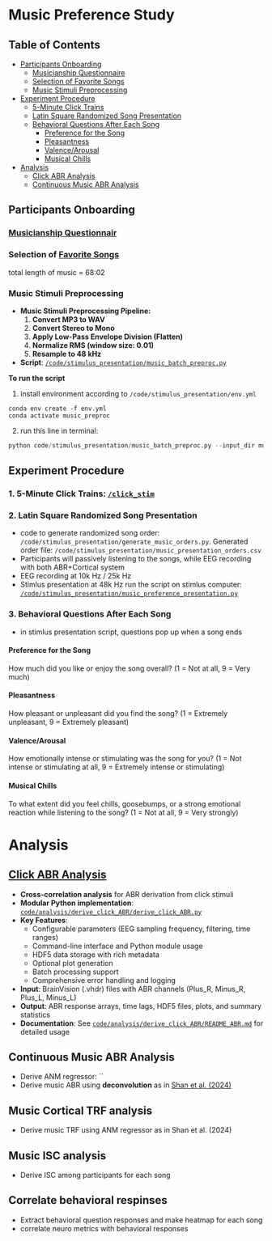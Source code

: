 # Music Preference Study

## Table of Contents
- [Participants Onboarding](#participants-onboarding)
  - [Musicianship Questionnaire](#musicianship-questionnaire)
  - [Selection of Favorite Songs](#selection-of-favorite-songs)
  - [Music Stimuli Preprocessing](#music-stimuli-preprocessing)
- [Experiment Procedure](#experiment-procedure)
  - [5-Minute Click Trains](#5-minute-click-trains)
  - [Latin Square Randomized Song Presentation](#latin-square-randomized-song-presentation)
  - [Behavioral Questions After Each Song](#behavioral-questions-after-each-song)
    - [Preference for the Song](#preference-for-the-song)
    - [Pleasantness](#pleasantness)
    - [Valence/Arousal](#valencearousal)
    - [Musical Chills](#musical-chills)
- [Analysis](#analysis)
  - [Click ABR Analysis](#click-abr-analysis)
  - [Continuous Music ABR Analysis](#continuous-music-abr-analysis)

## Participants Onboarding

### [Musicianship Questionnair](https://github.com/sasnl/music_preference/blob/main/MusicianshipQuestionnaire.md)

### Selection of [Favorite Songs](https://docs.google.com/spreadsheets/d/1YDDWKmQ6O3HpwoQeA3kcLaOXuhWvbGlxDFgny0Mv1zk/edit?gid=0#gid=0)

total length of music = 68:02

### Music Stimuli Preprocessing
- **Music Stimuli Preprocessing Pipeline:**
  1. **Convert MP3 to WAV**
  2. **Convert Stereo to Mono**
  3. **Apply Low-Pass Envelope Division (Flatten)**
  4. **Normalize RMS (window size: 0.01)**
  5. **Resample to 48 kHz**
- **Script**: [`/code/stimulus_presentation/music_batch_preproc.py`](https://github.com/sasnl/music_preference/blob/main/code/stimulus_presentation/music_batch_preproc.py)

**To run the script**
1. install environment according to `/code/stimulus_presentation/env.yml`
```
conda env create -f env.yml
conda activate music_preproc
```
2. run this line in terminal:
```python
python code/stimulus_presentation/music_batch_preproc.py --input_dir music_stim/original --output_dir music_stim/preprocesed --no_trim
```
## Experiment Procedure
### 1. 5-Minute Click Trains: [`/click_stim`](https://github.com/sasnl/music_preference/tree/main/click_stim)
### 2. Latin Square Randomized Song Presentation
- code to generate randomized song order: `/code/stimulus_presentation/generate_music_orders.py`. Generated order file: `/code/stimulus_presentation/music_presentation_orders.csv`
- Participants will passively listening to the songs, while EEG recording with both ABR+Cortical system
- EEG recording at 10k Hz / 25k Hz
- Stimlus presentation at 48k Hz
run the script on stimlus computer: [`/code/stimulus_presentation/music_preference_presentation.py`](https://github.com/sasnl/music_preference/blob/main/code/stimulus_presentation/music_preference_presentation.py)
### 3. Behavioral Questions After Each Song
- in stimlus presentation script, questions pop up when a song ends
#### Preference for the Song
 How much did you like or enjoy the song overall?
 (1 = Not at all, 9 = Very much)
#### Pleasantness
 How pleasant or unpleasant did you find the song?
 (1 = Extremely unpleasant, 9 = Extremely pleasant)
#### Valence/Arousal
 How emotionally intense or stimulating was the song for you?
 (1 = Not intense or stimulating at all, 9 = Extremely intense or stimulating)
#### Musical Chills
 To what extent did you feel chills, goosebumps, or a strong emotional reaction while listening to the song?
 (1 = Not at all, 9 = Very strongly)

# Analysis
 ## [Click ABR Analysis](https://github.com/sasnl/music_preference/tree/main/code/analysis/derive_click_ABR)
 - **Cross-correlation analysis** for ABR derivation from click stimuli
 - **Modular Python implementation**: [`code/analysis/derive_click_ABR/derive_click_ABR.py`](https://github.com/sasnl/music_preference/blob/main/code/analysis/derive_click_ABR/derive_click_ABR.py)
 - **Key Features**:
   - Configurable parameters (EEG sampling frequency, filtering, time ranges)
   - Command-line interface and Python module usage
   - HDF5 data storage with rich metadata
   - Optional plot generation
   - Batch processing support
   - Comprehensive error handling and logging
 - **Input**: BrainVision (.vhdr) files with ABR channels (Plus_R, Minus_R, Plus_L, Minus_L)
 - **Output**: ABR response arrays, time lags, HDF5 files, plots, and summary statistics
 - **Documentation**: See [`code/analysis/derive_click_ABR/README_ABR.md`](https://github.com/sasnl/music_preference/blob/main/code/analysis/derive_click_ABR/README_ABR.md) for detailed usage

 ## Continuous Music ABR Analysis
 - Derive ANM regressor: ``
 - Derive music ABR using **deconvolution** as in [Shan et al. (2024)](https://www.nature.com/articles/s41598-023-50438-0)

 ## Music Cortical TRF analysis
 - Derive music TRF using ANM regressor as in Shan et al. (2024)

 ## Music ISC analysis
 - Derive ISC among participants for each song

 ## Correlate behavioral respinses
 - Extract behavioral question responses and make heatmap for each song
 - correlate neuro metrics with behavioral responses



